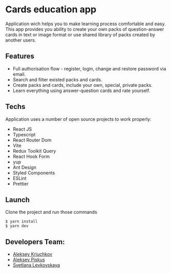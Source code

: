 # Cards education app

Application wich helps you to make learning process comfortable and easy.
This app provides you ability to create your own packs of question-answer cards in text or image format or use shared
library of packs created by another users.

## Features

- Full authorisation flow - register, login, change and restore password via email.
- Search and filter existed packs and cards.
- Create packs and cards, include your own, special, private packs.
- Learn everything using answer-question cards and rate yourself.

## Techs

Application uses a number of open source projects to work properly:

- React JS
- Typescript
- React Router Dom
- Vite
- Redux Toolkit Query
- React Hook Form
- yup
- Ant Design
- Styled Components
- ESLint
- Prettier

## Launch

Clone the project and run those commands

```
$ yarn install
$ yarn dev
```

## Developers Team:

- [Aleksey Kriuchkov](https://github.com/AlekseyKriuchkov)
- [Aleksey Piskus](https://github.com/Al1erEgo)
- [Svetlana Levkovskaya](https://github.com/SvetlanaLevkovskaya)

